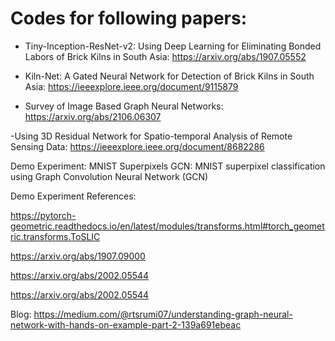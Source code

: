 # Codes for following papers:

- Tiny-Inception-ResNet-v2: Using Deep Learning for Eliminating Bonded Labors of Brick Kilns in South Asia: https://arxiv.org/abs/1907.05552

- Kiln-Net: A Gated Neural Network for Detection of Brick Kilns in South Asia: https://ieeexplore.ieee.org/document/9115879

- Survey of Image Based Graph Neural Networks: https://arxiv.org/abs/2106.06307

-Using 3D Residual Network for Spatio-temporal Analysis of Remote Sensing Data: https://ieeexplore.ieee.org/document/8682286


Demo Experiment: MNIST Superpixels GCN: MNIST superpixel classification using Graph Convolution Neural Network (GCN)

Demo Experiment References: 

https://pytorch-geometric.readthedocs.io/en/latest/modules/transforms.html#torch_geometric.transforms.ToSLIC

https://arxiv.org/abs/1907.09000

https://arxiv.org/abs/2002.05544

https://arxiv.org/abs/2002.05544

Blog: https://medium.com/@rtsrumi07/understanding-graph-neural-network-with-hands-on-example-part-2-139a691ebeac
